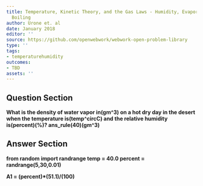 ```yaml
---
title: Temperature, Kinetic Theory, and the Gas Laws - Humidity, Evaporation, and
  Boiling
author: Urone et. al
date: January 2018
editor: ''
source: https://github.com/openwebwork/webwork-open-problem-library
type: ''
tags:
- temperaturehumidity
outcomes:
- TBD
assets: ''
---
```


## Question Section 

<b>
What is the density of water vapor in(gm^3) on a hot dry day in the desert when the temperature is(temp^circC) and the relative humidity is(percent)(%)?
ans_rule(40)(gm^3)


## Answer Section

from random import randrange
temp = 40.0
percent = randrange(5,30,0.01)

A1 = (percent)*(51.1)/(100)